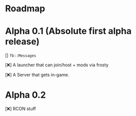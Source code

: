 # Roadmap

# Alpha 0.1 (Absolute first alpha release)

[] `fb::Messages`

[❌] A launcher that can join/host + mods via frosty

[❌] A Server that gets in-game.

# Alpha 0.2

[❌] RCON stuff
